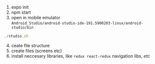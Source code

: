 1. expo init
2. npm start 
3. open in mobile emulator  
`Android_Studio/android-studio-ide-191.5900203-linux/android-studio/bin` 
```js
./studio.sh
```
4. ceate file structure
5. create files (screens etc)
6. install neccesary libraries, like `redux react-redux` navigation libs, *etc*